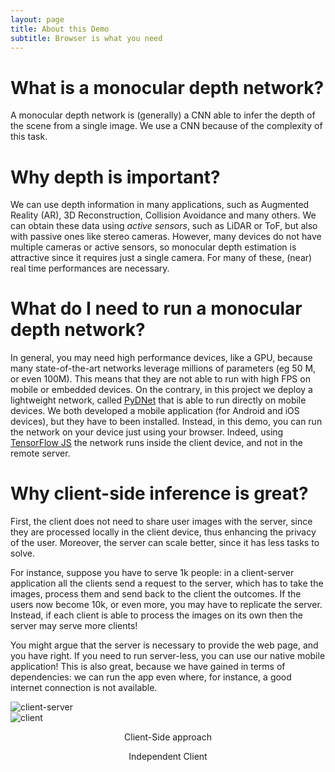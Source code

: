 ```yaml
---
layout: page
title: About this Demo
subtitle: Browser is what you need
---
```


# What is a monocular depth network?

A monocular depth network is (generally) a CNN able to infer 
the depth of the scene from a single image. We use a CNN because of the
complexity of this task.

# Why depth is important?
We can use depth information in many applications, such as Augmented Reality (AR),
3D Reconstruction, Collision Avoidance and many others.
We can obtain these data using *active sensors*, such as LiDAR or ToF, but also with passive ones like
stereo cameras. However, many devices do not have multiple cameras or active sensors, so monocular depth estimation
is attractive since it requires just a single camera. For many of these, (near) real time performances are necessary.

# What do I need to run a monocular depth network?
In general, you may need high performance devices, like a GPU, because many state-of-the-art networks
leverage millions of parameters (eg 50 M, or even 100M). This means that they are not able to run with high FPS
on mobile or embedded devices. On the contrary, in this project we deploy a lightweight network, called [PyDNet](https://arxiv.org/pdf/1806.11430.pdf)
that is able to run directly on mobile devices.
We both developed a mobile application (for Android and iOS devices), but they have to been installed. Instead, in this demo, you can run the network on your device just using your
browser. Indeed, using [TensorFlow JS](https://www.tensorflow.org/js) the network runs inside the client device, and not in the remote server.

# Why client-side inference is great?
First, the client does not need to share user images with the server, since they are processed locally in the client device, thus enhancing the privacy of the user.
Moreover, the server can scale better, since it has less tasks to solve.

For instance, suppose you have to serve 1k people: in a client-server application all the clients send a request to the server, which has to take the images, process them and send back to the client
the outcomes. If the users now become 10k, or even more, you may have to replicate the server. Instead, if each client is able to process the images on its own
then the server may serve more clients!

You might argue that the server is necessary to provide the web page, and you have right. If you need to run server-less, you can use our native mobile application! This is also great, because we have gained in terms of dependencies: we can run the app even where, for instance, a good internet connection is not available.

<div class="container">
  <div class="row">
    <div class="col-md-6 col-sm-12">
      <img src="{{site.baseurl}}/assets/img/client-server.png" alt="client-server">
    </div>
    <div class="col-md-6 col-sm-12">
      <img src="{{site.baseurl}}/assets/img/client.png" alt="client"> 
    </div>
  </div>
  <div class="row">
      <div class="col-md-6 col-sm-12" align="center">
        <p>Client-Side approach</p>
      </div>
      <div class="col-md-6 col-sm-12" align="center">
        <p>Independent Client</p>
      </div>
  </div>
</div>
